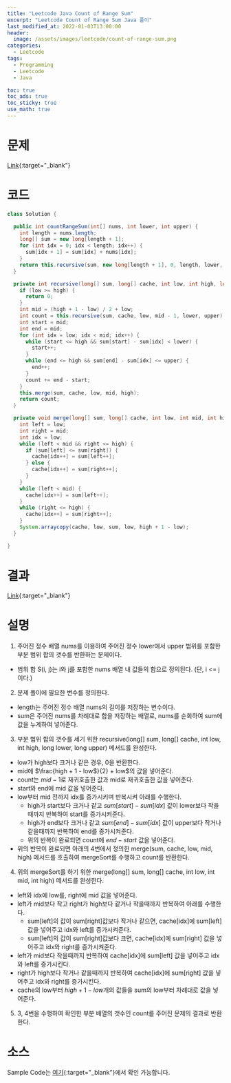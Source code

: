```yaml
---
title: "Leetcode Java Count of Range Sum"
excerpt: "Leetcode Count of Range Sum Java 풀이"
last_modified_at: 2022-01-03T13:00:00
header:
  image: /assets/images/leetcode/count-of-range-sum.png
categories:
  - Leetcode
tags:
  - Programming
  - Leetcode
  - Java

toc: true
toc_ads: true
toc_sticky: true
use_math: true
---
```

# 문제
[Link](https://leetcode.com/problems/count-of-range-sum/){:target="_blank"}

# 코드
```java
class Solution {

  public int countRangeSum(int[] nums, int lower, int upper) {
    int length = nums.length;
    long[] sum = new long[length + 1];
    for (int idx = 0; idx < length; idx++) {
      sum[idx + 1] = sum[idx] + nums[idx];
    }
    return this.recursive(sum, new long[length + 1], 0, length, lower, upper);
  }

  private int recursive(long[] sum, long[] cache, int low, int high, long lower, long upper) {
    if (low >= high) {
      return 0;
    }
    int mid = (high + 1 - low) / 2 + low;
    int count = this.recursive(sum, cache, low, mid - 1, lower, upper) + this.recursive(sum, cache, mid, high, lower, upper);
    int start = mid;
    int end = mid;
    for (int idx = low; idx < mid; idx++) {
      while (start <= high && sum[start] - sum[idx] < lower) {
        start++;
      }
      while (end <= high && sum[end] - sum[idx] <= upper) {
        end++;
      }
      count += end - start;
    }
    this.merge(sum, cache, low, mid, high);
    return count;
  }

  private void merge(long[] sum, long[] cache, int low, int mid, int high) {
    int left = low;
    int right = mid;
    int idx = low;
    while (left < mid && right <= high) {
      if (sum[left] <= sum[right]) {
        cache[idx++] = sum[left++];
      } else {
        cache[idx++] = sum[right++];
      }
    }
    while (left < mid) {
      cache[idx++] = sum[left++];
    }
    while (right <= high) {
      cache[idx++] = sum[right++];
    }
    System.arraycopy(cache, low, sum, low, high + 1 - low);
  }

}
```

# 결과
[Link](https://leetcode.com/submissions/detail/611895239/){:target="_blank"}

# 설명
1. 주어진 정수 배열 nums를 이용하여 주어진 정수 lower에서 upper 범위를 포함한 부분 범위 합의 갯수를 반환하는 문제이다.
- 범위 합 S(i, j)는 i와 j를 포함한 nums 배열 내 값들의 합으로 정의된다. (단, i <= j이다.)

2. 문제 풀이에 필요한 변수를 정의한다.
- length는 주어진 정수 배열 nums의 길이를 저장하는 변수이다.
- sum은 주어진 nums를 차례대로 합을 저장하는 배열로, nums를 순회하여 sum에 값을 누계하여 넣어준다.

3. 부분 범위 합의 갯수를 세기 위한 recursive(long[] sum, long[] cache, int low, int high, long lower, long upper) 메서드를 완성한다.
- low가 high보다 크거나 같은 경우, 0을 반환한다.
- mid에 $\frac{high + 1 - low$}{2} + low$의 값을 넣어준다.
- count는 $mid - 1$로 재귀호출한 값과 mid로 재귀호출한 값을 넣어준다.
- start와 end에 mid 값을 넣어준다.
- low부터 mid 전까지 idx를 증가시키며 반복시켜 아래를 수행한다.
  - high가 start보다 크거나 같고 $sum[start] - sum[idx]$ 값이 lower보다 작을때까지 반복하여 start를 증가시켜준다.
  - high가 end보다 크거나 같고 $sum[end] - sum[idx]$ 값이 upper보다 작거나 같을때까지 반복하여 end를 증가시켜준다.
  - 위의 반복이 완료되면 count에 $end - start$ 값을 넣어준다.
- 위의 반복이 완료되면 아래의 4번에서 정의한 merge(sum, cache, low, mid, high) 메서드를 호출하여 mergeSort를 수행하고 count를 반환한다.

4. 위의 mergeSort를 하기 위한 merge(long[] sum, long[] cache, int low, int mid, int high) 메서드를 완성한다.
- left와 idx에 low를, right에 mid 값을 넣어준다.
- left가 mid보다 작고 right가 high보다 같거나 작을때까지 반복하여 아래를 수행한다.
  - sum[left]의 값이 sum[right]값보다 작거나 같으면, cache[idx]에 sum[left] 값을 넣어주고 idx와 left를 증가시켜준다.
  - sum[left]의 값이 sum[right]값보다 크면, cache[idx]에 sum[right] 값을 넣어주고 idx와 right를 증가시켜준다.
- left가 mid보다 작을때까지 반복하여 cache[idx]에 sum[left] 값을 넣어주고 idx와 left를 증가시킨다.
- right가 high보다 작거나 같을때까지 반복하여 cache[idx]에 sum[right] 값을 넣어주고 idx와 right를 증가시킨다.
- cache의 low부터 $high + 1 - low$개의 값들을 sum의 low부터 차례대로 값을 넣어준다.

5. 3, 4번을 수행하여 확인한 부분 배열의 갯수인 count를 주어진 문제의 결과로 반환한다.

# 소스
Sample Code는 [여기](https://github.com/GracefulSoul/leetcode/blob/master/src/main/java/gracefulsoul/problems/CountOfRangeSum.java){:target="_blank"}에서 확인 가능합니다.